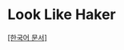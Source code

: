 # Look Like Haker

[[한국어 문서]](https://github.com/sejin0104/look-like-haker/blob/main/korean-readme.md)

